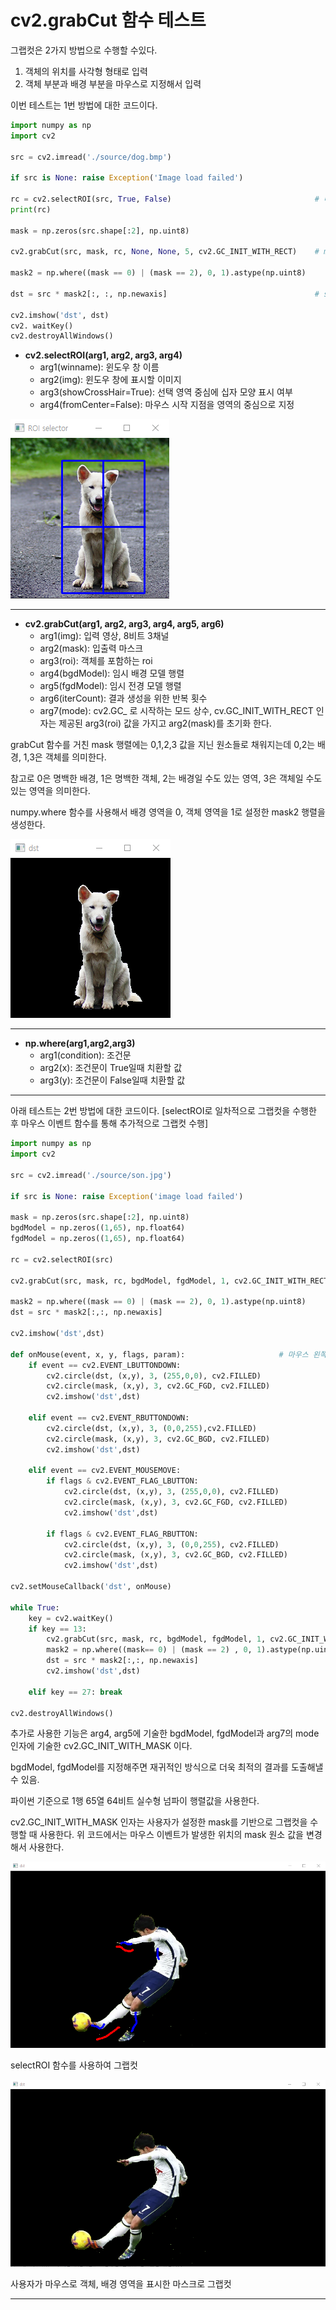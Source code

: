 # cv2.grabCut 함수 테스트 

그랩컷은 2가지 방법으로 수행할 수있다.

1. 객체의 위치를 사각형 형태로 입력
2. 객체 부분과 배경 부분을 마우스로 지정해서 입력

이번 테스트는 1번 방법에 대한 코드이다.
```python
import numpy as np
import cv2

src = cv2.imread('./source/dog.bmp')

if src is None: raise Exception('Image load failed')

rc = cv2.selectROI(src, True, False)                                # 마우스 드래그로 roi 영역을 설정
print(rc)

mask = np.zeros(src.shape[:2], np.uint8)

cv2.grabCut(src, mask, rc, None, None, 5, cv2.GC_INIT_WITH_RECT)    # mask 값이 변경된다.

mask2 = np.where((mask == 0) | (mask == 2), 0, 1).astype(np.uint8)

dst = src * mask2[:, :, np.newaxis]                                 # src는 컬러 영상이므로 차원을 맞춰줌

cv2.imshow('dst', dst)
cv2. waitKey()
cv2.destroyAllWindows()
```
+ **cv2.selectROI(arg1, arg2, arg3, arg4)**
  - arg1(winname): 윈도우 창 이름
  - arg2(img): 윈도우 창에 표시할 이미지
  - arg3(showCrossHair=True): 선택 영역 중심에 십자 모양 표시 여부
  - arg4(fromCenter=False): 마우스 시작 지점을 영역의 중심으로 지정

![selectROI](./winimage/20220712_153519.png)

---
+ **cv2.grabCut(arg1, arg2, arg3, arg4, arg5, arg6)**
  - arg1(img): 입력 영상, 8비트 3채널
  - arg2(mask): 입출력 마스크
  - arg3(roi): 객체를 포함하는 roi 
  - arg4(bgdModel): 임시 배경 모델 행렬
  - arg5(fgdModel): 임시 전경 모델 행렬
  - arg6(iterCount): 결과 생성을 위한 반복 횟수
  - arg7(mode): cv2.GC_ 로 시작하는 모드 상수, cv.GC_INIT_WITH_RECT 인자는 제공된 arg3(roi) 값을 가지고 arg2(mask)를 초기화 한다.

grabCut 함수를 거친 mask 행렬에는 0,1,2,3 값을 지닌 원소들로 채워지는데 0,2는 배경, 1,3은 객체를 의미한다.

참고로 0은 명백한 배경, 1은 명백한 객체, 2는 배경일 수도 있는 영역, 3은 객체일 수도 있는 영역을 의미한다.

numpy.where 함수를 사용해서 배경 영역을 0, 객체 영역을 1로 설정한 mask2 행렬을 생성한다.

![grabCut](./winimage/20220712_154822.png)

---
+ **np.where(arg1,arg2,arg3)**
  - arg1(condition): 조건문
  - arg2(x): 조건문이 True일때 치환할 값
  - arg3(y): 조건문이 False일때 치환할 값

---

아래 테스트는 2번 방법에 대한 코드이다. [selectROI로 일차적으로 그랩컷을 수행한 후 마우스 이벤트 함수를 통해 추가적으로 그랩컷 수행]
```python
import numpy as np
import cv2

src = cv2.imread('./source/son.jpg')

if src is None: raise Exception('image load failed')

mask = np.zeros(src.shape[:2], np.uint8)
bgdModel = np.zeros((1,65), np.float64)
fgdModel = np.zeros((1,65), np.float64)

rc = cv2.selectROI(src)

cv2.grabCut(src, mask, rc, bgdModel, fgdModel, 1, cv2.GC_INIT_WITH_RECT)

mask2 = np.where((mask == 0) | (mask == 2), 0, 1).astype(np.uint8)
dst = src * mask2[:,:, np.newaxis]
 
cv2.imshow('dst',dst)

def onMouse(event, x, y, flags, param):                     # 마우스 왼쪽 버튼 드래그 --> 객체, 오른쪽 --> 배경
    if event == cv2.EVENT_LBUTTONDOWN:
        cv2.circle(dst, (x,y), 3, (255,0,0), cv2.FILLED)
        cv2.circle(mask, (x,y), 3, cv2.GC_FGD, cv2.FILLED)
        cv2.imshow('dst',dst)
    
    elif event == cv2.EVENT_RBUTTONDOWN:
        cv2.circle(dst, (x,y), 3, (0,0,255),cv2.FILLED)
        cv2.circle(mask, (x,y), 3, cv2.GC_BGD, cv2.FILLED)
        cv2.imshow('dst',dst)

    elif event == cv2.EVENT_MOUSEMOVE:
        if flags & cv2.EVENT_FLAG_LBUTTON:
            cv2.circle(dst, (x,y), 3, (255,0,0), cv2.FILLED)
            cv2.circle(mask, (x,y), 3, cv2.GC_FGD, cv2.FILLED)
            cv2.imshow('dst',dst)

        if flags & cv2.EVENT_FLAG_RBUTTON:
            cv2.circle(dst, (x,y), 3, (0,0,255), cv2.FILLED)
            cv2.circle(mask, (x,y), 3, cv2.GC_BGD, cv2.FILLED)
            cv2.imshow('dst',dst)    

cv2.setMouseCallback('dst', onMouse)

while True:
    key = cv2.waitKey()
    if key == 13:
        cv2.grabCut(src, mask, rc, bgdModel, fgdModel, 1, cv2.GC_INIT_WITH_MASK)
        mask2 = np.where((mask== 0) | (mask == 2) , 0, 1).astype(np.uint8)
        dst = src * mask2[:,:, np.newaxis]
        cv2.imshow('dst',dst)

    elif key == 27: break

cv2.destroyAllWindows()
```

추가로 사용한 기능은 arg4, arg5에 기술한 bgdModel, fgdModel과 arg7의 mode 인자에 기술한 cv2.GC_INIT_WITH_MASK 이다.

bgdModel, fgdModel를 지정해주면 재귀적인 방식으로 더욱 최적의 결과를 도출해낼 수 있음.

파이썬 기준으로 1행 65열 64비트 실수형 넘파이 행렬값을 사용한다.

cv2.GC_INIT_WITH_MASK 인자는 사용자가 설정한 mask를 기반으로 그랩컷을 수행할 때 사용한다. 위 코드에서는 마우스 이벤트가 발생한 위치의 mask 원소 값을 변경해서 사용한다.

![grabCut2](./winimage/20220714_211555.png)

selectROI 함수를 사용하여 그랩컷

![grabCut2_1](./winimage/20220714_211544.png) 

사용자가 마우스로 객체, 배경 영역을 표시한 마스크로 그랩컷

---
